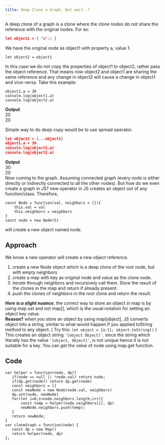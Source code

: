 ```yaml
---
title: Deep Clone a Graph. But wait..?
---
```


A deep clone of a graph is a clone where the clone nodes do not share the reference with the original nodes. For ex:
```json
let object1 = { "a":1 }
```
We have the original node as object1 with property a, value 1.
```
let object2 = object1
```
In this case we do not copy the properties of object1 to object2, rather pass the object reference. That means now object2 and object1 are sharing the same reference and any change in object2 will cause a change in object1 and vice-versa.
Take this example:
```
object1.a = 20
console.log(object1.a)
console.log(object2.a)
```
**Output**
<br/>
20
<br/>
20
<br/>

Simple way to do deep copy would be to use spread operator.
```json
let object2 = {...object1}
object1.a = 30
console.log(object1.a)
console.log(object2.a)
```
**Output**
<br/>
30
<br/>
20
<br/>
Now coming to the graph. Assuming connected graph (every node is either directly or indirectly connected to all the other nodes).
But how do we even create a graph in JS? new operator in JS creates an object out of any function/class. Therefore, 
```
const Node = function(val, neighbors = []){
    this.val = val
    this.neighbors = neighbors
}
const node = new Node(5)
```
will create a new object named node.

## Approach
We know a new operator will create a new object reference.

 1. create a new Node object which is a deep clone of the root node, but with empty neighbors
 2. create a map with key as original node and value as the clone node.
 3. iterate through neighbors and recursively call them. Store the result of the clones in the map and return if already present.
 4. push the clones of neighbors in the root clone and return the result.

 ***____Here is a slight nuance____***, the correct way to store an object in map is by using map.set and not map[], which is the usual notation for setting an object key value. 
 <br/>
 __Reason?__ when you store an object by using map[object], JS converts object into a string, similar to what would happen if you applied toString method to any object. ( Try this: `let object = {a:1}; object.toString()` ) This creates an object string `'[object Object]'`. since the string which literally has the value `'[object, Object]'`, is not unique hence it is not suitable for a key. You can get the value of node using map.get function.

 ## Code
 ```
 var helper = function(node, dp){
    if(node == null || !node.val) return node;
    if(dp.get(node)) return dp.get(node)
    const neighbors = []
    const newNode = new Node(node.val, neighbors)
    dp.set(node, newNode)
    for(let i=0;i<node.neighbors.length;i++){
        const temp = helper(node.neighbors[i], dp)
        newNode.neighbors.push(temp);
    }
    return newNode;
}
var cloneGraph = function(node) {
    const dp = new Map()
    return helper(node, dp)
};

```